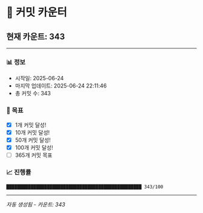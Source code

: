 # 🔢 커밋 카운터

## 현재 카운트: 343

---

### 📊 정보
- 시작일: 2025-06-24
- 마지막 업데이트: 2025-06-24 22:11:46
- 총 커밋 수: 343

### 🎯 목표
- [x] 1개 커밋 달성!
- [x] 10개 커밋 달성!
- [x] 50개 커밋 달성!
- [x] 100개 커밋 달성!
- [ ] 365개 커밋 목표

### 📈 진행률
```
██████████████████████████████████████████████████ 343/100
```

---
*자동 생성됨 - 카운트: 343*
